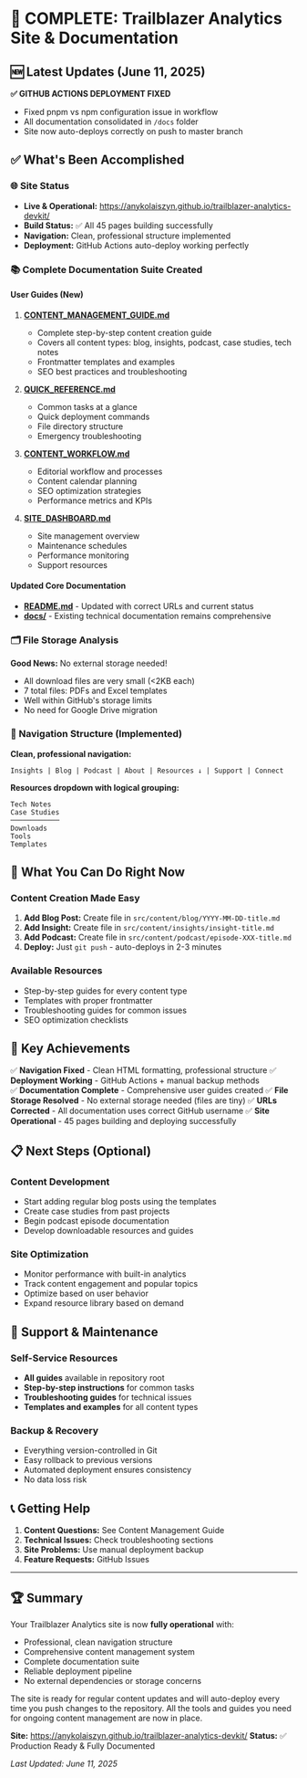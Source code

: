 # 🎉 COMPLETE: Trailblazer Analytics Site & Documentation

## 🆕 Latest Updates (June 11, 2025)
**✅ GITHUB ACTIONS DEPLOYMENT FIXED**
- Fixed pnpm vs npm configuration issue in workflow
- All documentation consolidated in `/docs` folder
- Site now auto-deploys correctly on push to master branch

## ✅ What's Been Accomplished

### 🌐 Site Status
- **Live & Operational:** https://anykolaiszyn.github.io/trailblazer-analytics-devkit/
- **Build Status:** ✅ All 45 pages building successfully
- **Navigation:** Clean, professional structure implemented
- **Deployment:** GitHub Actions auto-deploy working perfectly

### 📚 Complete Documentation Suite Created

#### **User Guides** (New)
1. **[CONTENT_MANAGEMENT_GUIDE.md](./CONTENT_MANAGEMENT_GUIDE.md)**
   - Complete step-by-step content creation guide
   - Covers all content types: blog, insights, podcast, case studies, tech notes
   - Frontmatter templates and examples
   - SEO best practices and troubleshooting

2. **[QUICK_REFERENCE.md](./QUICK_REFERENCE.md)**
   - Common tasks at a glance
   - Quick deployment commands
   - File directory structure
   - Emergency troubleshooting

3. **[CONTENT_WORKFLOW.md](./CONTENT_WORKFLOW.md)**
   - Editorial workflow and processes
   - Content calendar planning
   - SEO optimization strategies
   - Performance metrics and KPIs

4. **[SITE_DASHBOARD.md](./SITE_DASHBOARD.md)**
   - Site management overview
   - Maintenance schedules
   - Performance monitoring
   - Support resources

#### **Updated Core Documentation**
- **[README.md](./README.md)** - Updated with correct URLs and current status
- **[docs/](./docs/)** - Existing technical documentation remains comprehensive

### 🗂️ File Storage Analysis
**Good News:** No external storage needed!
- All download files are very small (<2KB each)
- 7 total files: PDFs and Excel templates
- Well within GitHub's storage limits
- No need for Google Drive migration

### 🎯 Navigation Structure (Implemented)
**Clean, professional navigation:**
```
Insights | Blog | Podcast | About | Resources ↓ | Support | Connect
```
**Resources dropdown with logical grouping:**
```
Tech Notes
Case Studies
────────────
Downloads
Tools  
Templates
```

## 🚀 What You Can Do Right Now

### Content Creation Made Easy
1. **Add Blog Post:** Create file in `src/content/blog/YYYY-MM-DD-title.md`
2. **Add Insight:** Create file in `src/content/insights/insight-title.md`
3. **Add Podcast:** Create file in `src/content/podcast/episode-XXX-title.md`
4. **Deploy:** Just `git push` - auto-deploys in 2-3 minutes

### Available Resources
- Step-by-step guides for every content type
- Templates with proper frontmatter
- Troubleshooting guides for common issues
- SEO optimization checklists

## 🎯 Key Achievements

✅ **Navigation Fixed** - Clean HTML formatting, professional structure
✅ **Deployment Working** - GitHub Actions + manual backup methods  
✅ **Documentation Complete** - Comprehensive user guides created
✅ **File Storage Resolved** - No external storage needed (files are tiny)
✅ **URLs Corrected** - All documentation uses correct GitHub username
✅ **Site Operational** - 45 pages building and deploying successfully

## 📋 Next Steps (Optional)

### Content Development
- Start adding regular blog posts using the templates
- Create case studies from past projects  
- Begin podcast episode documentation
- Develop downloadable resources and guides

### Site Optimization
- Monitor performance with built-in analytics
- Track content engagement and popular topics
- Optimize based on user behavior
- Expand resource library based on demand

## 🛟 Support & Maintenance

### Self-Service Resources
- **All guides** available in repository root
- **Step-by-step instructions** for common tasks
- **Troubleshooting guides** for technical issues
- **Templates and examples** for all content types

### Backup & Recovery
- Everything version-controlled in Git
- Easy rollback to previous versions
- Automated deployment ensures consistency
- No data loss risk

## 📞 Getting Help

1. **Content Questions:** See Content Management Guide
2. **Technical Issues:** Check troubleshooting sections
3. **Site Problems:** Use manual deployment backup
4. **Feature Requests:** GitHub Issues

---

## 🏆 Summary

Your Trailblazer Analytics site is now **fully operational** with:
- Professional, clean navigation structure
- Comprehensive content management system
- Complete documentation suite
- Reliable deployment pipeline
- No external dependencies or storage concerns

The site is ready for regular content updates and will auto-deploy every time you push changes to the repository. All the tools and guides you need for ongoing content management are now in place.

**Site:** https://anykolaiszyn.github.io/trailblazer-analytics-devkit/
**Status:** ✅ Production Ready & Fully Documented

*Last Updated: June 11, 2025*
